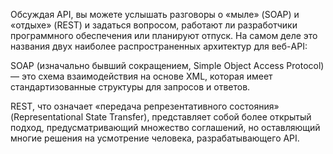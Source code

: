 Обсуждая API, вы можете услышать разговоры о «мыле» (SOAP) и «отдыхе» (REST) и задаться вопросом, работают ли разработчики программного обеспечения или планируют отпуск. На самом деле это названия двух наиболее распространенных архитектур для веб-API: 



SOAP (изначально бывший сокращением, Simple Object Access Protocol) — это схема взаимодействия на основе XML, которая имеет стандартизованные структуры для запросов и ответов. 

REST, что означает «передача репрезентативного состояния» (Representational State Transfer), представляет собой более открытый подход, предусматривающий множество соглашений, но оставляющий многие решения на усмотрение человека, разрабатывающего API.

